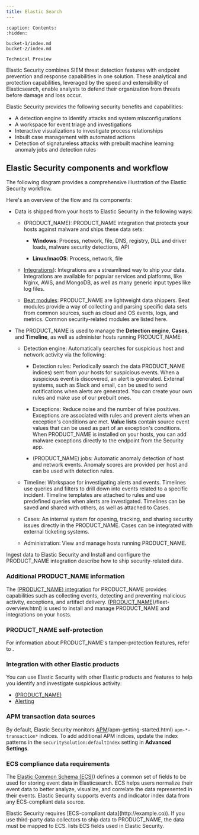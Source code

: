 ```yaml
---
title: Elastic Search
---
```


```{toctree}
:caption: Contents:
:hidden:

bucket-1/index.md
bucket-2/index.md
```

```{caution}
Technical Preview
```

Elastic Security combines SIEM threat detection features with endpoint
prevention and response capabilities in one solution. These analytical and
protection capabilities, leveraged by the speed and extensibility of
Elasticsearch, enable analysts to defend their organization from threats before
damage and loss occur.

Elastic Security provides the following security benefits and capabilities:

* A detection engine to identify attacks and system misconfigurations
* A workspace for event triage and investigations
* Interactive visualizations to investigate process relationships
* Inbuilt case management with automated actions
* Detection of signatureless attacks with prebuilt machine learning anomaly jobs and detection rules

## Elastic Security components and workflow

The following diagram provides a comprehensive illustration of the Elastic Security workflow.

<!-- ![Elastic Security workflow](images/es-overview/-getting-started-workflow.png) -->

Here's an overview of the flow and its components:

* Data is shipped from your hosts to Elastic Security in the following ways:
    * <DocLink slug="/serverless/security/install-edr">(PRODUCT_NAME)</DocLink>: PRODUCT_NAME integration that
        protects your hosts <DocLink slug="/serverless/security/detection-engine-overview" section="malware-prevention">against malware</DocLink> and ships these data sets:

        *  **Windows**: Process, network, file, DNS, registry, DLL and driver loads,
            malware security detections, API

        * **Linux/macOS**: Process, network, file
    * [Integrations](http://example.co)): Integrations are a streamlined way to ship your data. Integrations are available for popular services and platforms, like Nginx, AWS, and MongoDB, as well as many generic input types like log files.
    * [Beat modules](https://www.elastic.co/integrations?solution=security): PRODUCT_NAME
        are lightweight data shippers. Beat modules provide a way of collecting and
        parsing specific data sets from common sources, such as cloud and OS events,
        logs, and metrics. Common security-related modules are listed
        <DocLink slug="/serverless/security/ingest-data" section="enable-modules-and-configuration-options">here</DocLink>.

* The PRODUCT_NAME is used to manage the **Detection engine**,
    **Cases**, and **Timeline**, as well as administer hosts running PRODUCT_NAME:

    * Detection engine: Automatically searches for suspicious host and network
        activity via the following:

        * <DocLink slug="/serverless/security/detection-engine-overview">Detection rules</DocLink>: Periodically search the data
            PRODUCT_NAME indices) sent from your hosts for suspicious events. When a suspicious
            event is discovered, an alert is generated. External systems, such as
            Slack and email, can be used to send notifications when alerts are generated.
            You can create your own rules and make use of our <DocLink slug="/serverless/security/prebuilt-rules">prebuilt ones</DocLink>.

        * <DocLink slug="/serverless/security/rule-exceptions">Exceptions</DocLink>: Reduce noise and the number of
            false positives. Exceptions are associated with rules and prevent alerts when
            an exception's conditions are met. **Value lists** contain source event
            values that can be used as part of an exception's conditions. When
            PRODUCT_NAME is installed on your hosts, you can add malware exceptions
            directly to the endpoint from the Security app.

        * <DocLink slug="/serverless/security/machine-learning" section="prebuilt-jobs">(PRODUCT_NAME) jobs</DocLink>: Automatic anomaly detection of host and network events. Anomaly scores are provided per host and can be used with detection rules.
    * <DocLink slug="/serverless/security/timelines-ui">Timeline</DocLink>: Workspace for investigating alerts and events.
        Timelines use queries and filters to drill down into events related to
        a specific incident. Timeline templates are attached to rules and use predefined
        queries when alerts are investigated. Timelines can be saved and shared with
        others, as well as attached to Cases.

    * <DocLink slug="/serverless/security/cases-overview">Cases</DocLink>: An internal system for opening, tracking, and sharing
        security issues directly in the PRODUCT_NAME. Cases can be integrated with
        external ticketing systems.

    * <DocLink slug="/serverless/security/endpoints-page">Administration</DocLink>: View and manage hosts running PRODUCT_NAME.

<DocLink slug="/serverless/security/ingest-data">Ingest data to Elastic Security</DocLink> and <DocLink slug="/serverless/security/install-edr">Install and configure the PRODUCT_NAME integration</DocLink> describe how to ship security-related data.

### Additional PRODUCT_NAME information

The [(PRODUCT_NAME) integration](https://www.elastic.co/endpoint-security/)
for PRODUCT_NAME provides capabilities such as collecting events, detecting and preventing
malicious activity, exceptions, and artifact delivery.
[(PRODUCT_NAME)](http://example.co)/fleet-overview.html) is used to
install and manage PRODUCT_NAME and integrations on your hosts.

<div id="self-protection"></div>

### PRODUCT_NAME self-protection

For information about PRODUCT_NAME's tamper-protection features, refer to <DocLink slug="/serverless/security/endpoint-self-protection" />.

<div id="siem-integration"></div>

### Integration with other Elastic products

You can use Elastic Security with other Elastic products and features to help you
identify and investigate suspicious activity:

* [(PRODUCT_NAME)](https://www.elastic.co/products/stack/machine-learning)
* [Alerting](https://www.elastic.co/products/stack/alerting)

<div id="data-sources"></div>

### APM transaction data sources

By default, Elastic Security monitors [APM](http://example.co)/apm-getting-started.html)
`apm-*-transaction*` indices. To add additional APM indices, update the
index patterns in the `securitySolution:defaultIndex` setting in **Advanced Settings**.

<div id="ecs-compliant-reqs"></div>

### ECS compliance data requirements

The [Elastic Common Schema (ECS)](http://example.co)) defines a common set of fields to be used for
storing event data in Elasticsearch. ECS helps users normalize their event data
to better analyze, visualize, and correlate the data represented in their
events. Elastic Security supports events and indicator index data from any ECS-compliant data source.

<DocCallOut title="Important" color="warning">
Elastic Security requires [ECS-compliant data](http://example.co)). If you use third-party data collectors to ship data to PRODUCT_NAME, the data must be mapped to ECS.
<DocLink slug="/serverless/security/siem-field-reference" /> lists ECS fields used in Elastic Security.
</DocCallOut>